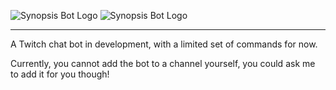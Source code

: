 ![Synopsis Bot Logo](https://github.com/synopsisgg/bot/blob/adf6efb230be250a917edbd8f78c51fa78d0541a/website/public/synopsisblack.png?raw=true#gh-light-mode-only)
![Synopsis Bot Logo](https://github.com/synopsisgg/bot/blob/adf6efb230be250a917edbd8f78c51fa78d0541a/website/public/synopsiswhite.png?raw=true#gh-dark-mode-only)

---

A Twitch chat bot in development, with a limited set of commands for now.

Currently, you cannot add the bot to a channel yourself, you could ask me to add it for you though!
